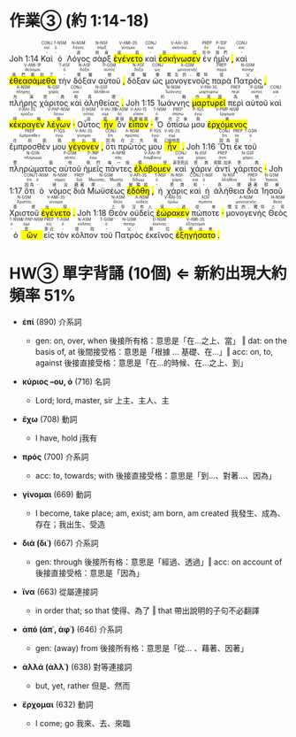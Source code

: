 # 作業③ (約 1:14-18)

Joh 1:14  <RUBY><ruby><ruby>Καὶ<rt>-</rt></ruby><rt>καί</rt></ruby><rt>CONJ</rt></RUBY>  <RUBY><ruby><ruby>ὁ<rt>-</rt></ruby><rt>ὀ</rt></ruby><rt>T-NSM</rt></RUBY>  <RUBY><ruby><ruby>Λόγος<rt>道</rt></ruby><rt>λόγος</rt></ruby><rt>N-NSM</rt></RUBY>  <RUBY><ruby><ruby>σὰρξ<rt>肉身</rt></ruby><rt>σάρξ</rt></ruby><rt>N-NSF</rt></RUBY>  <RUBY><ruby><ruby><mark class='verb'>ἐγένετο</mark><rt>成為</rt></ruby><rt>γίνομαι</rt></ruby><rt>V-AMI-3S</rt></RUBY>  <RUBY><ruby><ruby>καὶ<rt>-</rt></ruby><rt>καί</rt></ruby><rt>CONJ</rt></RUBY>  <RUBY><ruby><ruby><mark class='verb'>ἐσκήνωσεν</mark><rt>居住</rt></ruby><rt>σκηνόω</rt></ruby><rt>V-AAI-3S</rt></RUBY>  <RUBY><ruby><ruby>ἐν<rt>在中</rt></ruby><rt>ἐν</rt></ruby><rt>PREP</rt></RUBY>  <RUBY><ruby><ruby>ἡμῖν<rt>我們</rt></ruby><rt>ἐγώ</rt></ruby><rt>P-1DP</rt></RUBY> <mark class='punctuation'>,</mark>   <RUBY><ruby><ruby>καὶ<rt>-</rt></ruby><rt>καί</rt></ruby><rt>CONJ</rt></RUBY>  <RUBY><ruby><ruby><mark class='verb'>ἐθεασάμεθα</mark><rt>我們看到了</rt></ruby><rt>θεάομαι</rt></ruby><rt>V-AMI-1P</rt></RUBY>  <RUBY><ruby><ruby>τὴν<rt>-</rt></ruby><rt>ὀ</rt></ruby><rt>T-ASF</rt></RUBY>  <RUBY><ruby><ruby>δόξαν<rt>榮耀</rt></ruby><rt>δόξα</rt></ruby><rt>N-ASF</rt></RUBY>  <RUBY><ruby><ruby>αὐτοῦ<rt>他</rt></ruby><rt>αὐτός</rt></ruby><rt>P-GSM</rt></RUBY> <mark class='punctuation'>,</mark>   <RUBY><ruby><ruby>δόξαν<rt>榮耀</rt></ruby><rt>δόξα</rt></ruby><rt>N-ASF</rt></RUBY>  <RUBY><ruby><ruby>ὡς<rt>像</rt></ruby><rt>ὡς</rt></ruby><rt>CONJ</rt></RUBY>  <RUBY><ruby><ruby>μονογενοῦς<rt>獨生的, 獨特</rt></ruby><rt>μονογενής</rt></ruby><rt>A-GSM</rt></RUBY>  <RUBY><ruby><ruby>παρὰ<rt>從</rt></ruby><rt>παρά</rt></ruby><rt>PREP</rt></RUBY>  <RUBY><ruby><ruby>Πατρός<rt>父</rt></ruby><rt>πατήρ</rt></ruby><rt>N-GSM</rt></RUBY> <mark class='punctuation'>,</mark>   <RUBY><ruby><ruby>πλήρης<rt>充滿</rt></ruby><rt>πλήρης</rt></ruby><rt>A-NSM</rt></RUBY>  <RUBY><ruby><ruby>χάριτος<rt>恩典</rt></ruby><rt>χάρις</rt></ruby><rt>N-GSF</rt></RUBY>  <RUBY><ruby><ruby>καὶ<rt>和</rt></ruby><rt>καί</rt></ruby><rt>CONJ</rt></RUBY>  <RUBY><ruby><ruby>ἀληθείας<rt>真理</rt></ruby><rt>ἀλήθεια</rt></ruby><rt>N-GSF</rt></RUBY> <mark class='punctuation'>.</mark> Joh 1:15  <RUBY><ruby><ruby>Ἰωάννης<rt>約翰</rt></ruby><rt>Ἰωάννης</rt></ruby><rt>N-NSM</rt></RUBY>  <RUBY><ruby><ruby><mark class='verb'>μαρτυρεῖ</mark><rt>作見證</rt></ruby><rt>μαρτυρέω</rt></ruby><rt>V-PAI-3S</rt></RUBY>  <RUBY><ruby><ruby>περὶ<rt>為</rt></ruby><rt>περί</rt></ruby><rt>PREP</rt></RUBY>  <RUBY><ruby><ruby>αὐτοῦ<rt>他</rt></ruby><rt>αὐτός</rt></ruby><rt>P-GSM</rt></RUBY>  <RUBY><ruby><ruby>καὶ<rt>-</rt></ruby><rt>καί</rt></ruby><rt>CONJ</rt></RUBY>  <RUBY><ruby><ruby><mark class='verb'>κέκραγεν</mark><rt>呼喊</rt></ruby><rt>κράζω</rt></ruby><rt>V-RAI-3S</rt></RUBY>  <RUBY><ruby><ruby><mark class='ptc'>λέγων</mark><rt>說</rt></ruby><rt>λέγω</rt></ruby><rt>V-PAP-NSM</rt></RUBY> <mark class='punctuation'>·</mark>   <RUBY><ruby><ruby>Οὗτος<rt>這</rt></ruby><rt>οὗτος</rt></ruby><rt>D-NSM</rt></RUBY>  <RUBY><ruby><ruby><mark class='verb'>ἦν</mark><rt>是</rt></ruby><rt>εἰμί</rt></ruby><rt>V-IAI-3S</rt></RUBY>  <RUBY><ruby><ruby>ὃν<rt>那個</rt></ruby><rt>ὅς</rt></ruby><rt>R-ASM</rt></RUBY>  <RUBY><ruby><ruby><mark class='verb'>εἶπον</mark><rt>我曾經說</rt></ruby><rt>εἶπον</rt></ruby><rt>V-AAI-1S</rt></RUBY> <mark class='punctuation'>·</mark>   <RUBY><ruby><ruby>Ὁ<rt>那</rt></ruby><rt>ὀ</rt></ruby><rt>T-NSM</rt></RUBY>  <RUBY><ruby><ruby>ὀπίσω<rt>在之後</rt></ruby><rt>ὀπίσω</rt></ruby><rt>PREP</rt></RUBY>  <RUBY><ruby><ruby>μου<rt>我</rt></ruby><rt>ἐγώ</rt></ruby><rt>P-1GS</rt></RUBY>  <RUBY><ruby><ruby><mark class='ptc'>ἐρχόμενος</mark><rt>來</rt></ruby><rt>ἔρχομαι</rt></ruby><rt>V-PMP-NSM</rt></RUBY>  <RUBY><ruby><ruby>ἔμπροσθέν<rt>在前面</rt></ruby><rt>ἔμπροσθεν</rt></ruby><rt>PREP</rt></RUBY>  <RUBY><ruby><ruby>μου<rt>我</rt></ruby><rt>ἐγώ</rt></ruby><rt>P-1GS</rt></RUBY>  <RUBY><ruby><ruby><mark class='verb'>γέγονεν</mark><rt>他出現</rt></ruby><rt>γίνομαι</rt></ruby><rt>V-RAI-3S</rt></RUBY> <mark class='punctuation'>,</mark>   <RUBY><ruby><ruby>ὅτι<rt>因為</rt></ruby><rt>ὅτι</rt></ruby><rt>CONJ</rt></RUBY>  <RUBY><ruby><ruby>πρῶτός<rt>在之先</rt></ruby><rt>πρῶτος</rt></ruby><rt>A-NSM</rt></RUBY>  <RUBY><ruby><ruby>μου<rt>我</rt></ruby><rt>ἐγώ</rt></ruby><rt>P-1GS</rt></RUBY>  <RUBY><ruby><ruby><mark class='verb'>ἦν</mark><rt>已經他是</rt></ruby><rt>εἰμί</rt></ruby><rt>V-IAI-3S</rt></RUBY> <mark class='punctuation'>.</mark> Joh 1:16  <RUBY><ruby><ruby>Ὅτι<rt>因為</rt></ruby><rt>ὅτι</rt></ruby><rt>CONJ</rt></RUBY>  <RUBY><ruby><ruby>ἐκ<rt>從</rt></ruby><rt>ἐκ</rt></ruby><rt>PREP</rt></RUBY>  <RUBY><ruby><ruby>τοῦ<rt>-</rt></ruby><rt>ὀ</rt></ruby><rt>T-GSN</rt></RUBY>  <RUBY><ruby><ruby>πληρώματος<rt>豐盛</rt></ruby><rt>πλήρωμα</rt></ruby><rt>N-GSN</rt></RUBY>  <RUBY><ruby><ruby>αὐτοῦ<rt>他</rt></ruby><rt>αὐτός</rt></ruby><rt>P-GSM</rt></RUBY>  <RUBY><ruby><ruby>ἡμεῖς<rt>我們</rt></ruby><rt>ἐγώ</rt></ruby><rt>P-1NP</rt></RUBY>  <RUBY><ruby><ruby>πάντες<rt>每一個</rt></ruby><rt>πᾶς</rt></ruby><rt>A-NPM</rt></RUBY>  <RUBY><ruby><ruby><mark class='verb'>ἐλάβομεν</mark><rt>領受</rt></ruby><rt>λαμβάνω</rt></ruby><rt>V-AAI-1P</rt></RUBY>  <RUBY><ruby><ruby>καὶ<rt>甚至而且</rt></ruby><rt>καί</rt></ruby><rt>CONJ</rt></RUBY>  <RUBY><ruby><ruby>χάριν<rt>恩典</rt></ruby><rt>χάρις</rt></ruby><rt>N-ASF</rt></RUBY>  <RUBY><ruby><ruby>ἀντὶ<rt>取替, 加添</rt></ruby><rt>ἀντί</rt></ruby><rt>PREP</rt></RUBY>  <RUBY><ruby><ruby>χάριτος<rt>恩典</rt></ruby><rt>χάρις</rt></ruby><rt>N-GSF</rt></RUBY> <mark class='punctuation'>·</mark> Joh 1:17  <RUBY><ruby><ruby>ὅτι<rt>因為</rt></ruby><rt>ὅτι</rt></ruby><rt>CONJ</rt></RUBY>  <RUBY><ruby><ruby>ὁ<rt>-</rt></ruby><rt>ὀ</rt></ruby><rt>T-NSM</rt></RUBY>  <RUBY><ruby><ruby>νόμος<rt>律法</rt></ruby><rt>νόμος</rt></ruby><rt>N-NSM</rt></RUBY>  <RUBY><ruby><ruby>διὰ<rt>藉著</rt></ruby><rt>διά</rt></ruby><rt>PREP</rt></RUBY>  <RUBY><ruby><ruby>Μωϋσέως<rt>摩西</rt></ruby><rt>Μωϋσῆς, Μωσῆς</rt></ruby><rt>N-GSM</rt></RUBY>  <RUBY><ruby><ruby><mark class='verb'>ἐδόθη</mark><rt>被賜給</rt></ruby><rt>δίδωμι</rt></ruby><rt>V-API-3S</rt></RUBY> <mark class='punctuation'>,</mark>   <RUBY><ruby><ruby>ἡ<rt>-</rt></ruby><rt>ὀ</rt></ruby><rt>T-NSF</rt></RUBY>  <RUBY><ruby><ruby>χάρις<rt>恩典</rt></ruby><rt>χάρις</rt></ruby><rt>N-NSF</rt></RUBY>  <RUBY><ruby><ruby>καὶ<rt>和</rt></ruby><rt>καί</rt></ruby><rt>CONJ</rt></RUBY>  <RUBY><ruby><ruby>ἡ<rt>-</rt></ruby><rt>ὀ</rt></ruby><rt>T-NSF</rt></RUBY>  <RUBY><ruby><ruby>ἀλήθεια<rt>真理</rt></ruby><rt>ἀλήθεια</rt></ruby><rt>N-NSF</rt></RUBY>  <RUBY><ruby><ruby>διὰ<rt>藉著</rt></ruby><rt>διά</rt></ruby><rt>PREP</rt></RUBY>  <RUBY><ruby><ruby>Ἰησοῦ<rt>耶穌</rt></ruby><rt>Ἰησοῦς</rt></ruby><rt>N-GSM</rt></RUBY>  <RUBY><ruby><ruby>Χριστοῦ<rt>基督</rt></ruby><rt>Χριστός</rt></ruby><rt>N-GSM</rt></RUBY>  <RUBY><ruby><ruby><mark class='verb'>ἐγένετο</mark><rt>出現</rt></ruby><rt>γίνομαι</rt></ruby><rt>V-AMI-3S</rt></RUBY> <mark class='punctuation'>.</mark> Joh 1:18  <RUBY><ruby><ruby>Θεὸν<rt>上帝</rt></ruby><rt>θεός</rt></ruby><rt>N-ASM</rt></RUBY>  <RUBY><ruby><ruby>οὐδεὶς<rt>沒有人</rt></ruby><rt>οὐδείς</rt></ruby><rt>A-NSM</rt></RUBY>  <RUBY><ruby><ruby><mark class='verb'>ἑώρακεν</mark><rt>見過</rt></ruby><rt>ὁράω</rt></ruby><rt>V-RAI-3S</rt></RUBY>  <RUBY><ruby><ruby>πώποτε<rt>從來</rt></ruby><rt>πώποτε</rt></ruby><rt>ADV</rt></RUBY> <mark class='punctuation'>·</mark>   <RUBY><ruby><ruby>μονογενὴς<rt>獨生的, 獨特</rt></ruby><rt>μονογενής</rt></ruby><rt>A-NSM</rt></RUBY>  <RUBY><ruby><ruby>Θεὸς<rt>上帝</rt></ruby><rt>θεός</rt></ruby><rt>N-NSM</rt></RUBY>  <RUBY><ruby><ruby>ὁ<rt>-</rt></ruby><rt>ὀ</rt></ruby><rt>T-NSM</rt></RUBY>  <RUBY><ruby><ruby><mark class='ptc'>ὢν</mark><rt>是</rt></ruby><rt>εἰμί</rt></ruby><rt>V-PAP-NSM</rt></RUBY>  <RUBY><ruby><ruby>εἰς<rt>靠近</rt></ruby><rt>εἰς</rt></ruby><rt>PREP</rt></RUBY>  <RUBY><ruby><ruby>τὸν<rt>-</rt></ruby><rt>ὀ</rt></ruby><rt>T-ASM</rt></RUBY>  <RUBY><ruby><ruby>κόλπον<rt>懷抱</rt></ruby><rt>κόλπος</rt></ruby><rt>N-ASM</rt></RUBY>  <RUBY><ruby><ruby>τοῦ<rt>-</rt></ruby><rt>ὀ</rt></ruby><rt>T-GSM</rt></RUBY>  <RUBY><ruby><ruby>Πατρὸς<rt>父</rt></ruby><rt>πατήρ</rt></ruby><rt>N-GSM</rt></RUBY>  <RUBY><ruby><ruby>ἐκεῖνος<rt>那位</rt></ruby><rt>ἐκεῖνος</rt></ruby><rt>D-NSM</rt></RUBY>  <RUBY><ruby><ruby><mark class='verb'>ἐξηγήσατο</mark><rt>表明出來</rt></ruby><rt>ἐξηγέομαι</rt></ruby><rt>V-AMI-3S</rt></RUBY> <mark class='punctuation'>.</mark> 

<div style='page-break-after: always;'></div>

# HW③ 單字背誦 (10個) ⇐ 新約出現大約頻率 51%

- **ἐπί** (890) 介系詞
	- gen: on, over, when 後接所有格：意思是「在...之上、當」 ‖ dat: on the basis of, at 後間接受格：意思是「根據 ... 基礎、在...」‖ acc: on, to, against 後接直接受格：意思是「在...的時候、在...之上、到」

- **κύριος –ου, ὁ** (716) 名詞
	- Lord; lord, master, sir 上主、主人、主

- **ἔχω** (708) 動詞
	- I have, hold j我有

- **πρός** (700) 介系詞
	- acc: to, towards; with 後接直接受格：意思是「到...、對著...、因為」

- **γίνομαι** (669) 動詞
	- I become, take place; am, exist; am born, am created 我發生、成為、存在；我出生、受造

- **διά (δι᾿)** (667) 介系詞
	- gen: through 後接所有格：意思是「經過、透過」‖ acc: on account of 後接直接受格：意思是「因為」

- **ἵνα** (663) 從屬連接詞
	- in order that; so that 使得、為了 ‖ that 帶出說明的子句不必翻譯

- **ἀπό (ἀπ᾿, ἀφ᾿)** (646) 介系詞
	- gen: (away) from 後接所有格：意思是「從... 、藉著、因著」

- **ἀλλά (ἀλλ᾿)** (638) 對等連接詞
	- but, yet, rather 但是、然而

- **ἔρχομαι** (632) 動詞
	- I come; go 我來、去、來臨